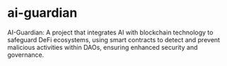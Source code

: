 # ai-guardian
AI-Guardian: A project that integrates AI with blockchain technology to safeguard DeFi ecosystems, using smart contracts to detect and prevent malicious activities within DAOs, ensuring enhanced security and governance.
